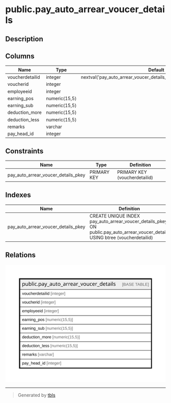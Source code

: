 # public.pay_auto_arrear_voucer_details

## Description

## Columns

| Name | Type | Default | Nullable | Children | Parents | Comment |
| ---- | ---- | ------- | -------- | -------- | ------- | ------- |
| voucherdetailid | integer | nextval('pay_auto_arrear_voucer_details_voucherdetailid_seq'::regclass) | false |  |  |  |
| voucherid | integer |  | false |  |  |  |
| employeeid | integer |  | false |  |  |  |
| earning_pos | numeric(15,5) |  | true |  |  |  |
| earning_sub | numeric(15,5) |  | true |  |  |  |
| deduction_more | numeric(15,5) |  | true |  |  |  |
| deduction_less | numeric(15,5) |  | true |  |  |  |
| remarks | varchar |  | true |  |  |  |
| pay_head_id | integer |  | true |  |  |  |

## Constraints

| Name | Type | Definition |
| ---- | ---- | ---------- |
| pay_auto_arrear_voucer_details_pkey | PRIMARY KEY | PRIMARY KEY (voucherdetailid) |

## Indexes

| Name | Definition |
| ---- | ---------- |
| pay_auto_arrear_voucer_details_pkey | CREATE UNIQUE INDEX pay_auto_arrear_voucer_details_pkey ON public.pay_auto_arrear_voucer_details USING btree (voucherdetailid) |

## Relations

![er](public.pay_auto_arrear_voucer_details.svg)

---

> Generated by [tbls](https://github.com/k1LoW/tbls)
